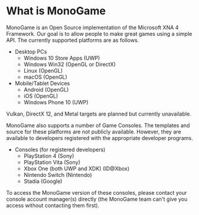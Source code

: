 # What is MonoGame

MonoGame is an Open Source implementation of the Microsoft XNA 4 Framework. Our goal is to allow people to make great games using a simple API.
The currently supported platforms are as follows.

* Desktop PCs
  * Windows 10 Store Apps (UWP)
  * Windows Win32 (OpenGL or DirectX)
  * Linux (OpenGL)
  * macOS (OpenGL)
* Mobile/Tablet Devices
  * Android (OpenGL)
  * iOS (OpenGL)
  * Windows Phone 10 (UWP)

Vulkan, DirectX 12, and Metal targets are planned but currently unavailable.

MonoGame also supports a number of Game Consoles. The templates and source for these platforms
are not publicly available. However, they are available to developers registered with the appropriate
developer programs.  

* Consoles (for registered developers)
  * PlayStation 4 (Sony)
  * PlayStation Vita (Sony)
  * Xbox One (both UWP and XDK) (ID@Xbox)
  * Nintendo Switch (Nintendo)
  * Stadia (Google)

To access the MonoGame version of these consoles, please contact your console account manager(s) directly (the MonoGame team can't give you access without contacting them first).
